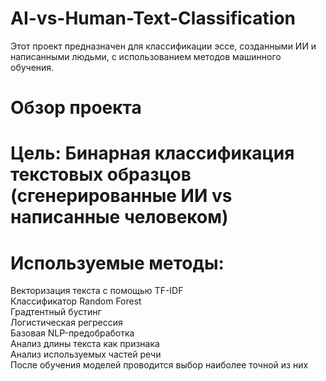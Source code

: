 # AI-vs-Human-Text-Classification
Этот проект предназначен для классификации эссе, созданными ИИ и написанными людьми, с использованием методов машинного обучения.
# Обзор проекта
# Цель: Бинарная классификация текстовых образцов (сгенерированные ИИ vs написанные человеком)
# Используемые методы:
  Векторизация текста с помощью TF-IDF  
  Классификатор Random Forest  
  Градтентный бустинг  
  Логистическая регрессия  
  Базовая NLP-предобработка  
  Анализ длины текста как признака  
  Анализ используемых частей речи  
После обучения моделей проводится выбор наиболее точной из них
